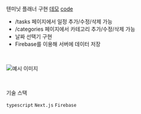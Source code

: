 텐미닛 플래너 구현 [데모](https://time-tracker-open.pages.dev/)
[code](https://github.com/psst54/time_tracker_open)

- /tasks 페이지에서 일정 추가/수정/삭제 가능
- /categories 페이지에서 카테고리 추가/수정/삭제 가능
- 날짜 선택기 구현
- Firebase를 이용해 서버에 데이터 저장

&nbsp;

![예시 이미지](https://file.notion.so/f/s/5a65243f-5245-44e6-a34f-c3d713e434ab/timeTracker1.png?id=34cf71fc-e35b-47f6-ba2f-f84e91084a61&table=block&spaceId=1f89688f-6cbc-41e0-93da-fd91d40473fa&expirationTimestamp=1681160746782&signature=QeBVVaLBvNg1tWw44OpMnC4mkWWAi7KIw40i5hywew4&downloadName=timeTracker1.png)

&nbsp;

기술 스택

`typescript` `Next.js` `Firebase`
